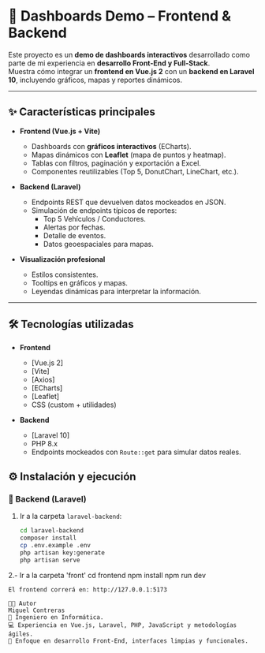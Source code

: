 # 🚀 Dashboards Demo – Frontend & Backend

Este proyecto es un **demo de dashboards interactivos** desarrollado como parte de mi experiencia en **desarrollo Front-End y Full-Stack**.  
Muestra cómo integrar un **frontend en Vue.js 2** con un **backend en Laravel 10**, incluyendo gráficos, mapas y reportes dinámicos.

---

## ✨ Características principales

- **Frontend (Vue.js + Vite)**  
  - Dashboards con **gráficos interactivos** (ECharts).  
  - Mapas dinámicos con **Leaflet** (mapa de puntos y heatmap).  
  - Tablas con filtros, paginación y exportación a Excel.  
  - Componentes reutilizables (Top 5, DonutChart, LineChart, etc.).

- **Backend (Laravel)**  
  - Endpoints REST que devuelven datos mockeados en JSON.  
  - Simulación de endpoints típicos de reportes:  
    - Top 5 Vehículos / Conductores.  
    - Alertas por fechas.  
    - Detalle de eventos.  
    - Datos geoespaciales para mapas.

- **Visualización profesional**  
  - Estilos consistentes.  
  - Tooltips en gráficos y mapas.  
  - Leyendas dinámicas para interpretar la información.

---

## 🛠️ Tecnologías utilizadas

- **Frontend**  
  - [Vue.js 2] 
  - [Vite]
  - [Axios] 
  - [ECharts]  
  - [Leaflet] 
  - CSS (custom + utilidades)

- **Backend**  
  - [Laravel 10] 
  - PHP 8.x  
  - Endpoints mockeados con `Route::get` para simular datos reales.

## ⚙️ Instalación y ejecución

### 🔹 Backend (Laravel)
1. Ir a la carpeta `laravel-backend`:
   ```bash
   cd laravel-backend
   composer install
   cp .env.example .env
   php artisan key:generate
   php artisan serve
2.- Ir a la carpeta 'front'
    cd frontend
    npm install
    npm run dev

    El frontend correrá en: http://127.0.0.1:5173

    👨‍💻 Autor
    Miguel Contreras
    👔 Ingeniero en Informática.
    💻 Experiencia en Vue.js, Laravel, PHP, JavaScript y metodologías ágiles.
    🚀 Enfoque en desarrollo Front-End, interfaces limpias y funcionales.



